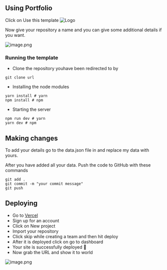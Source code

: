 ## Using Portfolio

Click on Use this template
![Logo](https://cdn.hashnode.com/res/hashnode/image/upload/v1631617252765/s_PLlBQ2K.png)

Now give your repository a name and you can give some additional details if you want.


![image.png](https://cdn.hashnode.com/res/hashnode/image/upload/v1631618260606/8ElFhJMQT.png)


### Running the template

- Clone the repository youhave been redirected to by

``` 
git clone url
```

- Installing the node modules

```
yarn install # yarn
npm install # npm
```

- Starting the server
```
npm run dev # yarn
yarn dev # npm
```

## Making changes
To add your details go to the data.json file in and replace my data with yours.

After you have added all your data. Push the code to GitHub with these commands

```
git add .
git commit -m "your commit message"
git push
```

## Deploying

- Go to [Vercel](https://vercel.com/dashboard)
- Sign up for an account
- Click on New project
- Import your repository
- Click skip while creating a team and then hit deploy
- After it is deployed click on go to dashboard
- Your site is successfully deployed 🥳
- Now grab the URL and show it to world

![image.png](https://cdn.hashnode.com/res/hashnode/image/upload/v1631621350017/GifQ52-5W.png)
